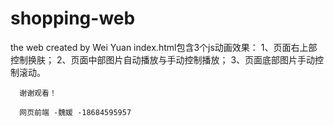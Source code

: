 # shopping-web
the web created by Wei Yuan
 index.html包含3个js动画效果：
          1、页面右上部控制换肤；
          2、页面中部图片自动播放与手动控制播放；
          3、页面底部图片手动控制滚动。
      
      谢谢观看！
      
      网页前端 -魏媛 -18684595957

